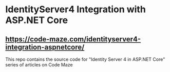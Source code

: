 # IdentityServer4 Integration with ASP.NET Core
## https://code-maze.com/identityserver4-integration-aspnetcore/
This repo contains the source code for "Identity Server 4 in ASP.NET Core" series of articles on Code Maze

